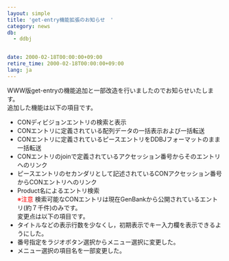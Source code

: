 ```yaml
---
layout: simple
title: 'get-entry機能拡張のお知らせ　'
category: news
db:
  - ddbj


date: 2000-02-18T00:00:00+09:00
retire_time: 2000-02-18T00:00:00+09:00
lang: ja
---
```


WWW版get-entryの機能追加と一部改造を行いましたのでお知らせいたします。<br>追加した機能は以下の項目です。

<ul>
    <li>CONディビジョンエントリの検索と表示</li>
    <li>CONエントリに定義されている配列データの一括表示および一括転送</li>
    <li>CONエントリに定義されているピースエントリをDDBJフォーマットのまま一括転送</li>
    <li>CONエントリのjoinで定義されているアクセッション番号からそのエントリへのリンク</li>
    <li>ピースエントリのセカンダリとして記述されているCONアクセッション番号からCONエントリへのリンク</li>
    <li>Product名によるエントリ検索<br>
        <font color="red">※注意</font> 検索可能なCONエントリは現在GenBankから公開されているエントリ(約７千件)のみです。<br>変更点は以下の項目です。
    </li>
    <li>タイトルなどの表示行数を少なくし，初期表示でキー入力欄を表示できるようにした。</li>
    <li>番号指定をラジオボタン選択からメニュー選択に変更した。</li>
    <li>メニュー選択の項目名を一部変更した。</li>
</ul>

